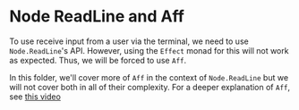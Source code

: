# Node ReadLine and Aff

To use receive input from a user via the terminal, we need to use `Node.ReadLine`'s API. However, using the `Effect` monad for this will not work as expected. Thus, we will be forced to use `Aff`.

In this folder, we'll cover more of `Aff` in the context of `Node.ReadLine` but we will not cover both in all of their complexity. For a deeper explanation of `Aff`, see [this video](https://www.youtube.com/watch?v=dbM72ap30TE&index=20&t=0s&list=WL)
